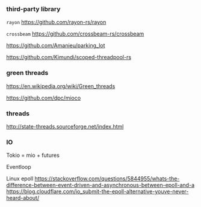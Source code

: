 ### third-party library

`rayon` https://github.com/rayon-rs/rayon

`crossbeam` https://github.com/crossbeam-rs/crossbeam

https://github.com/Amanieu/parking_lot

https://github.com/Kimundi/scoped-threadpool-rs

### green threads

https://en.wikipedia.org/wiki/Green_threads

https://github.com/dpc/mioco

### threads

http://state-threads.sourceforge.net/index.html

### IO

Tokio = mio + futures

Eventloop

Linux epoll
https://stackoverflow.com/questions/5844955/whats-the-difference-between-event-driven-and-asynchronous-between-epoll-and-a
https://blog.cloudflare.com/io_submit-the-epoll-alternative-youve-never-heard-about/
